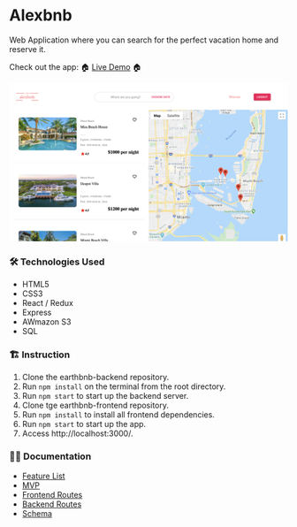 # Alexbnb

Web Application where you can search for the perfect vacation home and reserve it.

Check out the app: 	🏠 <a href="https://main.d75e95f0jaz77.amplifyapp.com/" target="_blank">Live Demo</a> 	🏠

![Busker main image](https://raw.githubusercontent.com/gane11/earthbnb-backend/main/images/alexbnb.png)

###  🛠️ Technologies Used

* HTML5
* CSS3
* React / Redux
* Express
* AWmazon S3
* SQL

###  🏗️ Instruction

1. Clone the earthbnb-backend repository.
2. Run `npm install` on the terminal from the root directory.
3. Run `npm start` to start up the backend server.
4. Clone tge earthbnb-frontend repository.
5. Run `npm install` to install all frontend dependencies.
6. Run `npm start` to start up the app.
7. Access http://localhost:3000/.

### 👷‍♂️  Documentation

* [Feature List](/documentation/featureList.md)
* [MVP](/documentation/MVP.md)
* [Frontend Routes](/documentation/frontendRoutes.md)
* [Backend Routes](/documentation/backendRoutes.md)
* [Schema](/documentation/schema.md)

